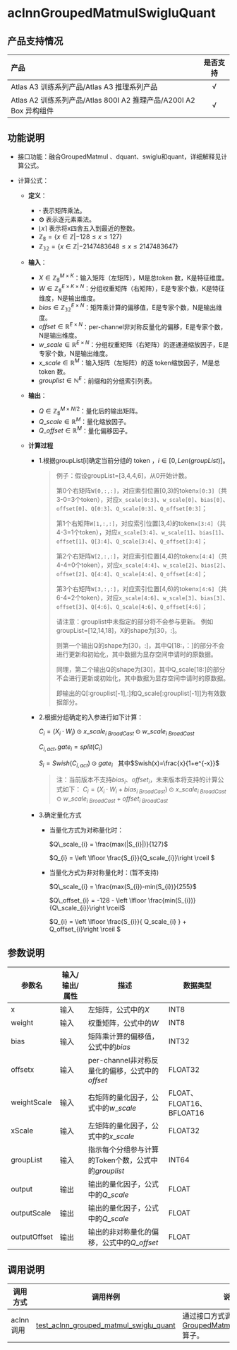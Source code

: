 # aclnnGroupedMatmulSwigluQuant

## 产品支持情况

| 产品                                                         | 是否支持 |
| :----------------------------------------------------------- | :------: |
| <term>Atlas A3 训练系列产品/Atlas A3 推理系列产品</term>     |    √     |
| <term>Atlas A2 训练系列产品/Atlas 800I A2 推理产品/A200I A2 Box 异构组件</term> |    √     |

## 功能说明

- 接口功能：融合GroupedMatmul 、dquant、swiglu和quant，详细解释见计算公式。
- 计算公式：
  
  - **定义**：
    
    * **⋅** 表示矩阵乘法。
    * **⊙** 表示逐元素乘法。
    * $\left \lfloor x\right \rceil$ 表示将x四舍五入到最近的整数。
    * $\mathbb{Z_8} = \{ x \in \mathbb{Z} | −128≤x≤127 \}$
    * $\mathbb{Z_{32}} = \{ x \in \mathbb{Z} | -2147483648≤x≤2147483647 \}$
  - **输入**：
    
    * $X∈\mathbb{Z_8}^{M \times K}$：输入矩阵（左矩阵），M是总token 数，K是特征维度。
    * $W∈\mathbb{Z_8}^{E \times K \times N}$：分组权重矩阵（右矩阵），E是专家个数，K是特征维度，N是输出维度。
    * $bias∈\mathbb{Z_{32}}^{E  \times N}$：矩阵乘计算的偏移值，E是专家个数，N是输出维度。
    * $offset∈\mathbb{R}^{E  \times N}$：per-channel非对称反量化的偏移，E是专家个数，N是输出维度。
    * $w\_scale∈\mathbb{R}^{E \times N}$：分组权重矩阵（右矩阵）的逐通道缩放因子，E是专家个数，N是输出维度。
    * $x\_scale∈\mathbb{R}^{M}$：输入矩阵（左矩阵）的逐 token缩放因子，M是总token 数。
    * $grouplist∈\mathbb{N}^{E}$：前缀和的分组索引列表。
  - **输出**：
    
    * $Q∈\mathbb{Z_8}^{M \times N / 2}$：量化后的输出矩阵。
    * $Q\_scale∈\mathbb{R}^{M}$：量化缩放因子。
    * $Q\_offset∈\mathbb{R}^{M}$：量化偏移因子。
  - **计算过程**
    
    - 1.根据groupList[i]确定当前分组的 token ，$i \in [0,Len(groupList)]$。
    
      >例子：假设groupList=[3,4,4,6]，从0开始计数。
      >
      >第0个右矩阵`W[0,:,:]`，对应索引位置[0,3)的token`x[0:3]`（共3-0=3个token），对应`x_scale[0:3]`、`w_scale[0]`、`bias[0]`、`offset[0]`、`Q[0:3]`、`Q_scale[0:3]`、`Q_offset[0:3]`；
      >
      >第1个右矩阵`W[1,:,:]`，对应索引位置[3,4)的token`x[3:4]`（共4-3=1个token），对应`x_scale[3:4]`、`w_scale[1]`、`bias[1]`、`offset[1]`、`Q[3:4]`、`Q_scale[3:4]`、`Q_offset[3:4]`；
      >
      >第2个右矩阵`W[2,:,:]`，对应索引位置[4,4)的token`x[4:4]`（共4-4=0个token），对应`x_scale[4:4]`、`w_scale[2]`、`bias[2]`、`offset[2]`、`Q[4:4]`、`Q_scale[4:4]`、`Q_offset[4:4]`；
      >
      >第3个右矩阵`W[3,:,:]`，对应索引位置[4,6)的token`x[4:6]`（共6-4=2个token），对应`x_scale[4:6]`、`w_scale[3]`、`bias[3]`、`offset[3]`、`Q[4:6]`、`Q_scale[4:6]`、`Q_offset[4:6]`；
      >
      >请注意：grouplist中未指定的部分将不会参与更新。
      >例如groupList=[12,14,18]，X的shape为[30，:]。
      >
      >则第一个输出Q的shape为[30，:]，其中Q[18:，：]的部分不会进行更新和初始化，其中数据为显存空间申请时的原数据。
      >
      >同理，第二个输出Q的shape为[30]，其中Q\_scale[18:]的部分不会进行更新或初始化，其中数据为显存空间申请时的原数据。
      >
      >即输出的Q[:grouplist[-1],:]和Q\_scale[:grouplist[-1]]为有效数据部分。

    - 2.根据分组确定的入参进行如下计算：

      $C_{i} = (X_{i}\cdot W_{i} )\odot x\_scale_{i\ BroadCast} \odot w\_scale_{i\ BroadCast}$

      $C_{i,act}, gate_{i} = split(C_{i})$

      $S_{i}=Swish(C_{i,act})\odot gate_{i}$  &nbsp;&nbsp;其中$Swish(x)=\frac{x}{1+e^{-x}}$

      >注：当前版本不支持$bias_{i}$、$offset_{i}$，未来版本将支持的计算公式如下：
      >$C_{i} =(X_{i}\cdot W_{i} + bias_{i\ BroadCast})\odot x\_scale_{i\ BroadCast} \odot w\_scale_{i\ BroadCast}+offset_{i\ BroadCast}$

    - 3.确定量化方式
      
      - 当量化方式为对称量化时：

        $Q\_scale_{i} = \frac{max(|S_{i}|)}{127}$

        $Q_{i} = \left \lfloor \frac{S_{i}}{Q\_scale_{i}}\right \rceil $

      - 当量化方式为非对称量化时：(暂不支持)

        $Q\_scale_{i} = \frac{max(S_{i})-min(S_{i})}{255}$

        $Q\_offset_{i} = -128 - \left \lfloor \frac{min(S_{i})}{Q\_scale_{i}}\right \rceil$

        $Q_{i} = \left \lfloor \frac{S_{i}}{ Q\_scale_{i} } + Q\_offset_{i}\right \rceil $

## 参数说明
|参数名| 输入/输出/属性   |    描述 |数据类型 |
|-----|---------|------|------|
|x|输入|左矩阵，公式中的$X$|INT8|
|weight|输入|权重矩阵，公式中的$W$|INT8|
|bias|输入|矩阵乘计算的偏移值，公式中的$bias$|INT32|
|offsetx|输入|per-channel非对称反量化的偏移，公式中的$offset$|FLOAT32|
|weightScale|输入|右矩阵的量化因子，公式中的$w\_scale$|FLOAT、FLOAT16、BFLOAT16|
|xScale|输入|左矩阵的量化因子，公式中的$x\_scale$|FLOAT32|
|groupList|输入|指示每个分组参与计算的Token个数，公式中的$grouplist$|INT64|
|output|输出|输出的量化因子，公式中的$Q\_scale$|FLOAT|
|outputScale|输出|输出的量化因子，公式中的$Q\_scale$|FLOAT|
|outputOffset|输出|输出的非对称量化的偏移，公式中的$Q\_offset$|FLOAT|


## 调用说明

| 调用方式      | 调用样例                 | 说明                                                         |
|--------------|-------------------------|--------------------------------------------------------------|
| aclnn调用 | [test_aclnn_grouped_matmul_swiglu_quant](examples/test_aclnn_grouped_matmul_swiglu_quant.cpp) | 通过接口方式调用[GroupedMatmulSwigluQuant](docs/aclnnGroupedMatmulSwigluQuant.md)算子。 |